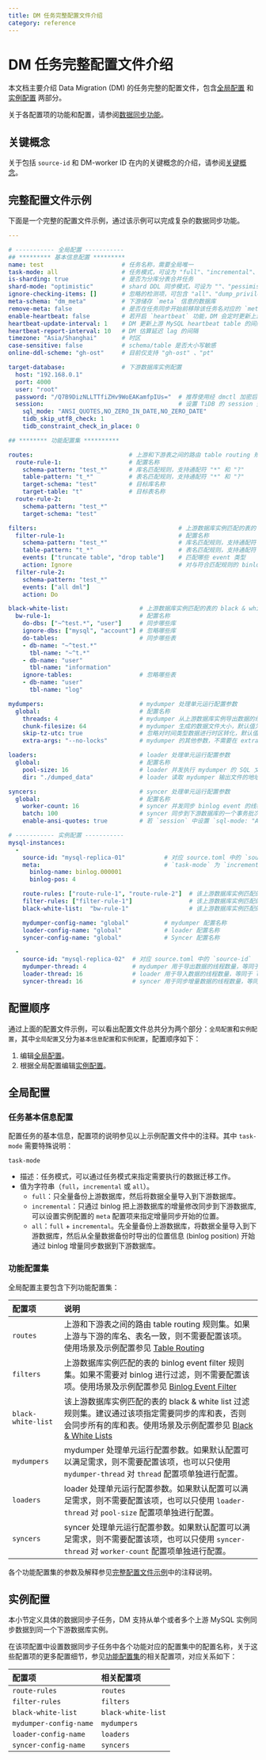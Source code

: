```yaml
---
title: DM 任务完整配置文件介绍
category: reference
---
```


# DM 任务完整配置文件介绍

本文档主要介绍 Data Migration (DM) 的任务完整的配置文件，包含[全局配置](#全局配置) 和[实例配置](#实例配置) 两部分。

关于各配置项的功能和配置，请参阅[数据同步功能](key-features.md#同步功能介绍)。

## 关键概念

关于包括 `source-id` 和 DM-worker ID 在内的关键概念的介绍，请参阅[关键概念](config-overview.md#关键概念)。

## 完整配置文件示例

下面是一个完整的配置文件示例，通过该示例可以完成复杂的数据同步功能。

```yaml
---

# ----------- 全局配置 -----------
## ********* 基本信息配置 *********
name: test                      # 任务名称，需要全局唯一
task-mode: all                  # 任务模式，可设为 "full"、"incremental"、"all"
is-sharding: true               # 是否为分库分表合并任务
shard-mode: "optimistic"        # shard DDL 同步模式，可设为 ""、"pessimistic"、"optimistic"
ignore-checking-items: []       # 忽略的检测项，可包含 "all"、"dump_privilege"、"replication_privilege"、"version"、"binlog_enable"、"binlog_format"、"binlog_row_image"、"table_schema"、"schema_of_shard_tables"、"auto_increment_ID"
meta-schema: "dm_meta"          # 下游储存 `meta` 信息的数据库
remove-meta: false              # 是否在任务同步开始前移除该任务名对应的 `meta`（`checkpoint` 和 `onlineddl` 等）。
enable-heartbeat: false         # 若开启 `heartbeat` 功能，DM 会定时更新上游 MySQL heartbeat table，用于估算同步延迟
heartbeat-update-interval: 1    # DM 更新上游 MySQL heartbeat table 的间隔
heartbeat-report-interval: 10   # DM 估算延迟 lag 的间隔
timezone: "Asia/Shanghai"       # 时区
case-sensitive: false           # schema/table 是否大小写敏感
online-ddl-scheme: "gh-ost"     # 目前仅支持 "gh-ost" 、"pt"

target-database:                # 下游数据库实例配置
  host: "192.168.0.1"
  port: 4000
  user: "root"
  password: "/Q7B9DizNLLTTfiZHv9WoEAKamfpIUs="  # 推荐使用经 dmctl 加密后的密码
  session:                                      # 设置 TiDB 的 session 变量，在 v1.0.6 版本引入。更多变量及解释参见 https://docs.pingcap.com/zh/tidb/stable/tidb-specific-system-variables
    sql_mode: "ANSI_QUOTES,NO_ZERO_IN_DATE,NO_ZERO_DATE"
    tidb_skip_utf8_check: 1
    tidb_constraint_check_in_place: 0

## ******** 功能配置集 **********

routes:                           # 上游和下游表之间的路由 table routing 规则集
  route-rule-1:                   # 配置名称
    schema-pattern: "test_*"      # 库名匹配规则，支持通配符 "*" 和 "?"
    table-pattern: "t_*"          # 表名匹配规则，支持通配符 "*" 和 "?"
    target-schema: "test"         # 目标库名称
    target-table: "t"             # 目标表名称
  route-rule-2:
    schema-pattern: "test_*"
    target-schema: "test"

filters:                                        # 上游数据库实例匹配的表的 binlog event filter 规则集
  filter-rule-1:                                # 配置名称
    schema-pattern: "test_*"                    # 库名匹配规则，支持通配符 "*" 和 "?"
    table-pattern: "t_*"                        # 表名匹配规则，支持通配符 "*" 和 "?"
    events: ["truncate table", "drop table"]    # 匹配哪些 event 类型
    action: Ignore                              # 对与符合匹配规则的 binlog 同步（Do）还是忽略(Ignore)
  filter-rule-2:
    schema-pattern: "test_*"
    events: ["all dml"]
    action: Do

black-white-list:                    # 上游数据库实例匹配的表的 black & white list 过滤规则集
  bw-rule-1:                         # 配置名称
    do-dbs: ["~^test.*", "user"]     # 同步哪些库
    ignore-dbs: ["mysql", "account"] # 忽略哪些库
    do-tables:                       # 同步哪些表
    - db-name: "~^test.*"
      tbl-name: "~^t.*"
    - db-name: "user"
      tbl-name: "information"
    ignore-tables:                   # 忽略哪些表
    - db-name: "user"
      tbl-name: "log"

mydumpers:                           # mydumper 处理单元运行配置参数
  global:                            # 配置名称
    threads: 4                       # mydumper 从上游数据库实例导出数据的线程数量，默认值为 4
    chunk-filesize: 64               # mydumper 生成的数据文件大小，默认值为 64，单位为 MB
    skip-tz-utc: true                # 忽略对时间类型数据进行时区转化，默认值为 true
    extra-args: "--no-locks"         # mydumper 的其他参数，不需要在 extra-args 中配置 table-list，DM 会自动生成

loaders:                             # loader 处理单元运行配置参数
  global:                            # 配置名称
    pool-size: 16                    # loader 并发执行 mydumper 的 SQL 文件的线程数量，默认值为 16
    dir: "./dumped_data"             # loader 读取 mydumper 输出文件的地址，同实例对应的不同任务必须不同（mydumper 会根据这个地址输出 SQL 文件），默认值为 "./dumped_data"

syncers:                             # syncer 处理单元运行配置参数
  global:                            # 配置名称
    worker-count: 16                 # syncer 并发同步 binlog event 的线程数量，默认值为 16
    batch: 100                       # syncer 同步到下游数据库的一个事务批次 SQL 语句数，默认值为 100
    enable-ansi-quotes: true         # 若 `session` 中设置 `sql-mode: "ANSI_QUOTES"`，则需开启此项

# ----------- 实例配置 -----------
mysql-instances:
  -
    source-id: "mysql-replica-01"           # 对应 source.toml 中的 `source-id`
    meta:                                   # `task-mode` 为 `incremental` 且下游数据库的 `checkpoint` 不存在时 binlog 同步开始的位置; 如果 checkpoint 存在，则以 `checkpoint` 为准
      binlog-name: binlog.000001
      binlog-pos: 4

    route-rules: ["route-rule-1", "route-rule-2"]  # 该上游数据库实例匹配的表到下游数据库的 table routing 规则名称
    filter-rules: ["filter-rule-1"]                # 该上游数据库实例匹配的表的 binlog event filter 规则名称
    black-white-list:  "bw-rule-1"                 # 该上游数据库实例匹配的表的 black & white list 过滤规则名称

    mydumper-config-name: "global"          # mydumper 配置名称
    loader-config-name: "global"            # loader 配置名称
    syncer-config-name: "global"            # Syncer 配置名称

  -
    source-id: "mysql-replica-02"  # 对应 source.toml 中的 `source-id`
    mydumper-thread: 4             # mydumper 用于导出数据的线程数量，等同于 mydumper 处理单元配置中的 `threads`
    loader-thread: 16              # loader 用于导入数据的线程数量，等同于 loader 处理单元配置中的 `pool-size`
    syncer-thread: 16              # syncer 用于同步增量数据的线程数量，等同于 syncer 处理单元配置中的 `worker-count`
```

## 配置顺序

通过上面的配置文件示例，可以看出配置文件总共分为两个部分：`全局配置`和`实例配置`，其中`全局配置`又分为`基本信息配置`和`实例配置`，配置顺序如下：

1. 编辑[全局配置](#全局配置)。
2. 根据全局配置编辑[实例配置](#实例配置)。

## 全局配置

### 任务基本信息配置

配置任务的基本信息，配置项的说明参见以上示例配置文件中的注释。其中 `task-mode` 需要特殊说明：

`task-mode`

- 描述：任务模式，可以通过任务模式来指定需要执行的数据迁移工作。
- 值为字符串（`full`，`incremental` 或 `all`）。
    - `full`：只全量备份上游数据库，然后将数据全量导入到下游数据库。
    - `incremental`：只通过 binlog 把上游数据库的增量修改同步到下游数据库, 可以设置实例配置的 `meta` 配置项来指定增量同步开始的位置。
    - `all`：`full` + `incremental`。先全量备份上游数据库，将数据全量导入到下游数据库，然后从全量数据备份时导出的位置信息 (binlog position) 开始通过 binlog 增量同步数据到下游数据库。

### 功能配置集

全局配置主要包含下列功能配置集：

| 配置项        | 说明                                    |
| :------------ | :--------------------------------------- |
| `routes` | 上游和下游表之间的路由 table routing 规则集。如果上游与下游的库名、表名一致，则不需要配置该项。使用场景及示例配置参见 [Table Routing](key-features.md#table-routing) |
| `filters` | 上游数据库实例匹配的表的 binlog event filter 规则集。如果不需要对 binlog 进行过滤，则不需要配置该项。使用场景及示例配置参见 [Binlog Event Filter](key-features.md#binlog-event-filter) |
| `black-white-list` | 该上游数据库实例匹配的表的 black & white list 过滤规则集。建议通过该项指定需要同步的库和表，否则会同步所有的库和表。使用场景及示例配置参见 [Black & White Lists](key-features.md#black--white-table-lists) |
| `mydumpers` | mydumper 处理单元运行配置参数。如果默认配置可以满足需求，则不需要配置该项，也可以只使用 `mydumper-thread` 对 `thread` 配置项单独进行配置。 |
| `loaders` | loader 处理单元运行配置参数。如果默认配置可以满足需求，则不需要配置该项，也可以只使用 `loader-thread` 对 `pool-size` 配置项单独进行配置。 |
| `syncers` | syncer 处理单元运行配置参数。如果默认配置可以满足需求，则不需要配置该项，也可以只使用 `syncer-thread` 对 `worker-count` 配置项单独进行配置。 |

各个功能配置集的参数及解释参见[完整配置文件示例](#完整配置文件示例)中的注释说明。

## 实例配置

本小节定义具体的数据同步子任务，DM 支持从单个或者多个上游 MySQL 实例同步数据到同一个下游数据库实例。

在该项配置中设置数据同步子任务中各个功能对应的配置集中的配置名称，关于这些配置项的更多配置细节，参见[功能配置集](#功能配置集)的相关配置项，对应关系如下：

| 配置项 | 相关配置项 |
| :------ | :------------------ |
| `route-rules` | `routes` |
| `filter-rules` | `filters` |
| `black-white-list` | `black-white-list` |
| `mydumper-config-name` | `mydumpers` |
| `loader-config-name` | `loaders` |
| `syncer-config-name` | `syncers`  |
